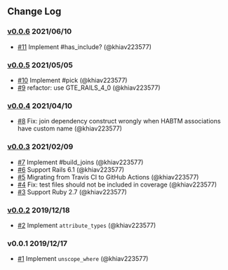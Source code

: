 ## Change Log

### [v0.0.6](https://github.com/khiav223577/rails_compatibility/compare/v0.0.5...v0.0.6) 2021/06/10
- [#11](https://github.com/khiav223577/rails_compatibility/pull/11) Implement #has_include? (@khiav223577)

### [v0.0.5](https://github.com/khiav223577/rails_compatibility/compare/v0.0.4...v0.0.5) 2021/05/05
- [#10](https://github.com/khiav223577/rails_compatibility/pull/10) Implement #pick (@khiav223577)
- [#9](https://github.com/khiav223577/rails_compatibility/pull/9) refactor: use GTE_RAILS_4_0 (@khiav223577)

### [v0.0.4](https://github.com/khiav223577/rails_compatibility/compare/v0.0.3...v0.0.4) 2021/04/10
- [#8](https://github.com/khiav223577/rails_compatibility/pull/8) Fix: join dependency construct wrongly when HABTM associations have custom name (@khiav223577)

### [v0.0.3](https://github.com/khiav223577/rails_compatibility/compare/v0.0.2...v0.0.3) 2021/02/09
- [#7](https://github.com/khiav223577/rails_compatibility/pull/7) Implement #build_joins (@khiav223577)
- [#6](https://github.com/khiav223577/rails_compatibility/pull/6) Support Rails 6.1 (@khiav223577)
- [#5](https://github.com/khiav223577/rails_compatibility/pull/5) Migrating from Travis CI to GitHub Actions (@khiav223577)
- [#4](https://github.com/khiav223577/rails_compatibility/pull/4) Fix: test files should not be included in coverage (@khiav223577)
- [#3](https://github.com/khiav223577/rails_compatibility/pull/3) Support Ruby 2.7 (@khiav223577)

### [v0.0.2](https://github.com/khiav223577/rails_compatibility/compare/v0.0.1...v0.0.2) 2019/12/18
- [#2](https://github.com/khiav223577/rails_compatibility/pull/2) Implement `attribute_types` (@khiav223577)

### v0.0.1 2019/12/17
- [#1](https://github.com/khiav223577/rails_compatibility/pull/1) Implement `unscope_where` (@khiav223577)
